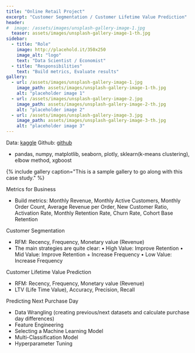 ```yaml
---
title: "Online Retail Project"
excerpt: "Customer Segmentation / Customer Lifetime Value Prediction"
header:
#  image: /assets/images/unsplash-gallery-image-1.jpg
  teaser: assets/images/unsplash-gallery-image-1-th.jpg
sidebar:
  - title: "Role"
    image: http://placehold.it/350x250
    image_alt: "logo"
    text: "Data Scientist / Economist"
  - title: "Responsibilities"
    text: "Build metrics, Evaluate results"
gallery:
  - url: /assets/images/unsplash-gallery-image-1.jpg
    image_path: assets/images/unsplash-gallery-image-1-th.jpg
    alt: "placeholder image 1"
  - url: /assets/images/unsplash-gallery-image-2.jpg
    image_path: assets/images/unsplash-gallery-image-2-th.jpg
    alt: "placeholder image 2"
  - url: /assets/images/unsplash-gallery-image-3.jpg
    image_path: assets/images/unsplash-gallery-image-3-th.jpg
    alt: "placeholder image 3"
---
```


Data: [kaggle](https://www.kaggle.com/vijayuv/onlineretail)
Github: [github](https://github.com/youngminju-phd/Online_Retail_Project)

- pandas, numpy, matplotlib, seaborn, plotly, sklearn(k-means clustering), elbow method, xgboost

{% include gallery caption="This is a sample gallery to go along with this case study." %}

Metrics for Business
- Build metrics: 
Monthly Revenue, Monthly Active Customers, Monthly Order Count, Average Revenue per Order, 
New Customer Ratio, Activation Rate, Monthly Retention Rate, Churn Rate, Cohort Base Retention

Customer Segmentation
- RFM: Recency, Frequency, Monetary value (Revenue)
- The main strategies are quite clear:
•	High Value: Improve Retention
•	Mid Value: Improve Retention + Increase Frequency
•	Low Value: Increase Frequency

Customer Lifetime Value Prediction
- RFM: Recency, Frequency, Monetary value (Revenue)
- LTV (Life Time Value), Accuracy, Precision, Recall

Predicting Next Purchase Day
-	Data Wrangling (creating previous/next datasets and calculate purchase day differences)
-	Feature Engineering
-	Selecting a Machine Learning Model
-	Multi-Classification Model
-	Hyperparameter Tuning